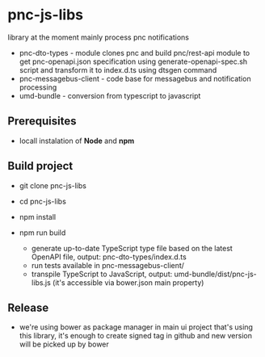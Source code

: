 # pnc-js-libs

library at the moment mainly process pnc notifications
- pnc-dto-types - module clones pnc and build pnc/rest-api module to get pnc-openapi.json 
                  specification using generate-openapi-spec.sh script and transform it to index.d.ts using dtsgen command
- pnc-messagebus-client - code base for messagebus and notification processing
- umd-bundle - conversion from typescript to javascript

## Prerequisites

- locall instalation of **Node** and **npm**

## Build project
- git clone <repository> pnc-js-libs
- cd pnc-js-libs
- npm install

- npm run build
  - generate up-to-date TypeScript type file based on the latest OpenAPI file, output: pnc-dto-types/index.d.ts
  - run tests available in pnc-messagebus-client/
  - transpile TypeScript to JavaScript, output: umd-bundle/dist/pnc-js-libs.js (it's accessible via bower.json main property)

## Release
- we're using bower as package manager in main ui project that's using this library, it's 
  enough to create signed tag in github and new version will be picked up by bower
